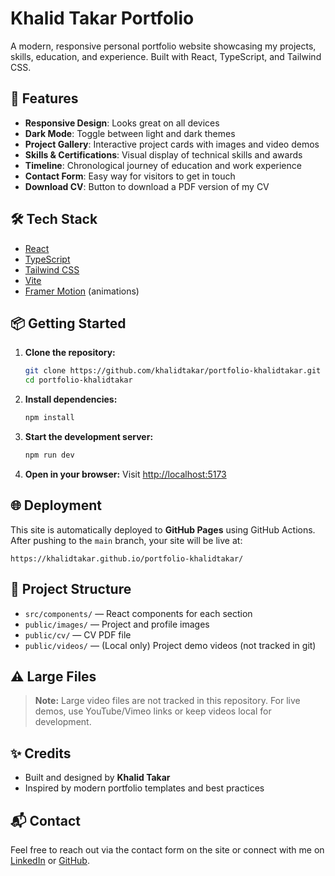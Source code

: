 # Khalid Takar Portfolio

A modern, responsive personal portfolio website showcasing my projects, skills, education, and experience. Built with React, TypeScript, and Tailwind CSS.

## 🚀 Features

- **Responsive Design**: Looks great on all devices
- **Dark Mode**: Toggle between light and dark themes
- **Project Gallery**: Interactive project cards with images and video demos
- **Skills & Certifications**: Visual display of technical skills and awards
- **Timeline**: Chronological journey of education and work experience
- **Contact Form**: Easy way for visitors to get in touch
- **Download CV**: Button to download a PDF version of my CV

## 🛠️ Tech Stack

- [React](https://reactjs.org/)
- [TypeScript](https://www.typescriptlang.org/)
- [Tailwind CSS](https://tailwindcss.com/)
- [Vite](https://vitejs.dev/)
- [Framer Motion](https://www.framer.com/motion/) (animations)

## 📦 Getting Started

1. **Clone the repository:**
   ```bash
   git clone https://github.com/khalidtakar/portfolio-khalidtakar.git
   cd portfolio-khalidtakar
   ```
2. **Install dependencies:**
   ```bash
   npm install
   ```
3. **Start the development server:**
   ```bash
   npm run dev
   ```
4. **Open in your browser:**
   Visit [http://localhost:5173](http://localhost:5173)

## 🌐 Deployment

This site is automatically deployed to **GitHub Pages** using GitHub Actions. After pushing to the `main` branch, your site will be live at:

```
https://khalidtakar.github.io/portfolio-khalidtakar/
```

## 📁 Project Structure

- `src/components/` — React components for each section
- `public/images/` — Project and profile images
- `public/cv/` — CV PDF file
- `public/videos/` — (Local only) Project demo videos (not tracked in git)

## ⚠️ Large Files

> **Note:** Large video files are not tracked in this repository. For live demos, use YouTube/Vimeo links or keep videos local for development.

## ✨ Credits

- Built and designed by **Khalid Takar**
- Inspired by modern portfolio templates and best practices

## 📬 Contact

Feel free to reach out via the contact form on the site or connect with me on [LinkedIn](https://www.linkedin.com/in/khalidtakar/) or [GitHub](https://github.com/khalidtakar).

